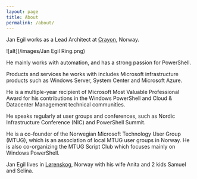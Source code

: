 ```yaml
---
layout: page
title: About
permalink: /about/
---
```


Jan Egil works as a Lead Architect at [Crayon](https://www.crayon.com), Norway.

![alt](/images/Jan Egil Ring.png)

He mainly works with automation, and has a strong passion for PowerShell. 

Products and services he works with includes Microsoft infrastructure products such as Windows Server, System Center and Microsoft Azure.

He is a multiple-year recipient of Microsoft Most Valuable Professional Award for his contributions in the Windows PowerShell and Cloud & Datacenter Management technical communities.

He speaks regularly at user groups and conferences, such as Nordic Infrastructure Conference (NIC) and PowerShell Summit.

He is a co-founder of the Norwegian Microsoft Technology User Group (MTUG), which is an association of local MTUG user groups in Norway. He is also co-organizing the MTUG Script Club which focuses mainly on Windows PowerShell.

Jan Egil lives in [Lørenskog](https://en.wikipedia.org/wiki/L%C3%B8renskog), Norway with his wife Anita and 2 kids Samuel and Selina.